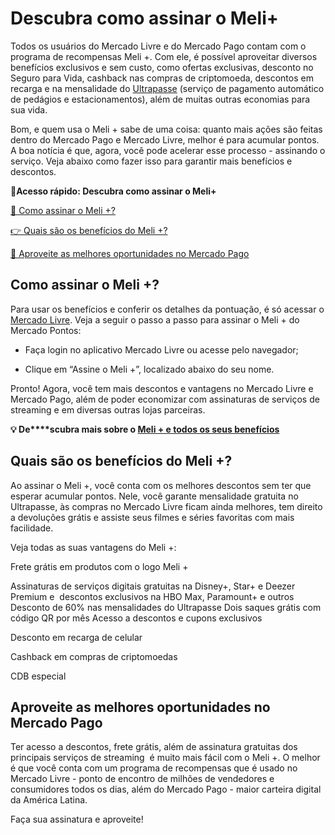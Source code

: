 # Descubra como assinar o Meli+

Todos os usuários do Mercado Livre e do Mercado Pago contam com o programa de recompensas Meli +. Com ele, é possível aproveitar diversos benefícios exclusivos e sem custo, como ofertas exclusivas, desconto no Seguro para Vida, cashback nas compras de criptomoeda, descontos em recarga e na mensalidade do [Ultrapasse](https://meubolso.mercadopago.com.br/ultrapasse-mercado-pago) (serviço de pagamento automático de pedágios e estacionamentos), além de muitas outras economias para sua vida.

Bom, e quem usa o Meli + sabe de uma coisa: quanto mais ações são feitas dentro do Mercado Pago e Mercado Livre, melhor é para acumular pontos. A boa notícia é que, agora, você pode acelerar esse processo - assinando o serviço. Veja abaixo como fazer isso para garantir mais benefícios e descontos.

**💙Acesso rápido: Descubra como assinar o Meli+**

[🤔 Como assinar o Meli +?](#A)

[👉 Quais são os benefícios do Meli +?](#B)

[💙 Aproveite as melhores oportunidades no Mercado Pago](#C)

[](#)
## **Como assinar o Meli +?**

Para usar os benefícios e conferir os detalhes da pontuação, é só acessar o [Mercado Livre](https://www.mercadolivre.com.br/assinaturas/nivel-6). Veja a seguir o passo a passo para assinar o Meli + do Mercado Pontos:

- Faça login no aplicativo Mercado Livre ou acesse pelo navegador; 

- Clique em “Assine o Meli +”, localizado abaixo do seu nome. 

Pronto! Agora, você tem mais descontos e vantagens no Mercado Livre e Mercado Pago, além de poder economizar com assinaturas de serviços de streaming e em diversas outras lojas parceiras.

**💡 De****scubra mais sobre o [Meli + e todos os seus benefícios](https://meubolso.mercadopago.com.br/mercado-pontos-entenda-como-usar-e-aproveite-os-beneficios)**

[](#)
## Quais são os benefícios do Meli +?

Ao assinar o Meli +, você conta com os melhores descontos sem ter que esperar acumular pontos. Nele, você garante mensalidade gratuita no Ultrapasse, às compras no Mercado Livre ficam ainda melhores, tem direito a devoluções grátis e assiste seus filmes e séries favoritas com mais facilidade.

Veja todas as suas vantagens do Meli +:

 Frete grátis em produtos com o logo Meli +

Assinaturas de serviços digitais gratuitas na Disney+, Star+ e Deezer Premium e  descontos exclusivos na HBO Max, Paramount+ e outros
 Desconto de 60% nas mensalidades do Ultrapasse
 Dois saques grátis com código QR por mês
 Acesso a descontos e cupons exclusivos

Desconto em recarga de celular

Cashback em compras de criptomoedas

CDB especial

[](#)
## Aproveite as melhores oportunidades no Mercado Pago

Ter acesso a descontos, frete grátis, além de assinatura gratuitas dos principais serviços de streaming  é muito mais fácil com o Meli +. O melhor é que você conta com um programa de recompensas que é usado no Mercado Livre - ponto de encontro de milhões de vendedores e consumidores todos os dias, além do Mercado Pago - maior carteira digital da América Latina.

Faça sua assinatura e aproveite!